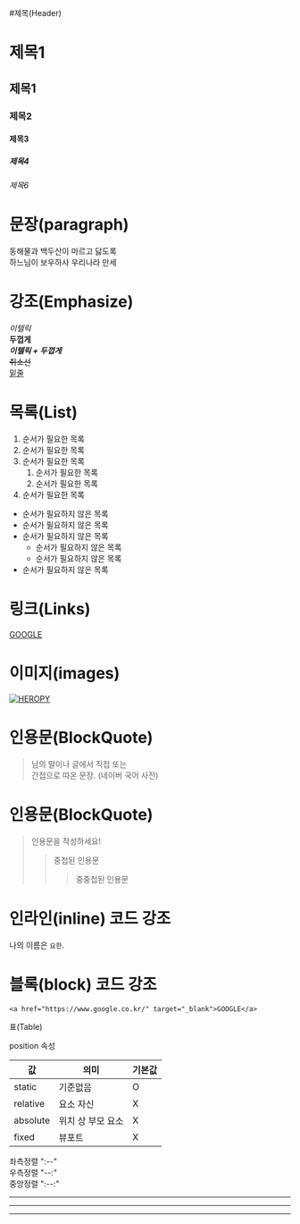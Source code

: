 




#제목(Header)



# 제목1 
## 제목1
### 제목2
#### 제목3
##### 제목4
###### 제목6




# 문장(paragraph)

동해물과 백두산이 마르고 닳도록 <br/> 
하느님이 보우하사 우리나라 만세 





# 강조(Emphasize)

_이텔릭_  
**두껍게**  
**_이텔릭 + 두껍게_**  
~~취소선~~  
<u>밑줄</u>



# 목록(List)


1. 순서가 필요한 목록
1. 순서가 필요한 목록
1. 순서가 필요한 목록
    1. 순서가 필요한 목록
    1. 순서가 필요한 목록
1. 순서가 필요한 목록

- 순서가 필요하지 않은 목록
- 순서가 필요하지 않은 목록
- 순서가 필요하지 않은 목록 
    - 순서가 필요하지 않은 목록
    - 순서가 필요하지 않은 목록
- 순서가 필요하지 않은 목록    



# 링크(Links)

<a href="https://www.google.com" title="구를로 이동">GOOGLE</a>





# 이미지(images)

[![HEROPY](https://heropy.blog/css/images/logo.png)](https://heropy.blog/)

  





# 인용문(BlockQuote)

> 남의 말이나 글에서 직접 또는   
간접으로 따온 문장.
> (네이버 국어 사전)




# 인용문(BlockQuote)

> 인용문을 작성하세요! 
>> 중첩된 인용문 
>>> 중중첩된 인용문 



# 인라인(inline) 코드 강조

나의 이름은 `요한`. 






# 블록(block) 코드 강조


```<a href="https://www.google.co.kr/" target="_blank">GOOGLE</a>```



표(Table)

position 속성 

값 | 의미 | 기본값 
--|--|--
static | 기준없음 | O 
relative | 요소 자신 | X
absolute | 위치 상 부모 요소 | X
fixed | 뷰포트 | X





좌측정렬 ":--"  
우측정렬 "--:"  
중앙정렬 ":--:" 

---

***

___ 

